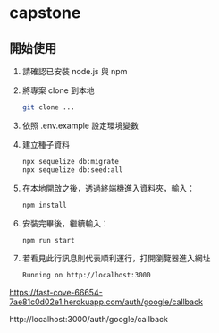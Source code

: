 # capstone

## 開始使用

1. 請確認已安裝 node.js 與 npm
2. 將專案 clone 到本地

   ```bash
   git clone ...
   ```

3. 依照 .env.example 設定環境變數
4. 建立種子資料

   ```bash
   npx sequelize db:migrate
   npx sequelize db:seed:all
   ```

5. 在本地開啟之後，透過終端機進入資料夾，輸入：

   ```bash
   npm install
   ```

6. 安裝完畢後，繼續輸入：

   ```bash
   npm run start
   ```

7. 若看見此行訊息則代表順利運行，打開瀏覽器進入網址

   ```bash
   Running on http://localhost:3000
   ```
https://fast-cove-66654-7ae81c0d02e1.herokuapp.com/auth/google/callback

http://localhost:3000/auth/google/callback